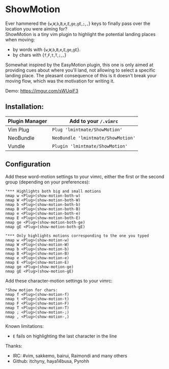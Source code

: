 # ShowMotion

Ever hammered the {`w`,`W`,`b`,`B`,`e`,`E`,`ge`,`gE`,`;`,`,`} keys to finally pass over the location you were aiming for?  
ShowMotion is a tiny vim plugin to highlight the potential landing places when moving:

* by words with {`w`,`W`,`b`,`B`,`e`,`E`,`ge`,`gE`}.
* by chars with {`f`,`F`,`t`,`T`,`;`,`,`}

Somewhat inspired by the EasyMotion plugin, this one is only aimed at providing cues about where you'll land, not allowing to select a specific landing place. The pleasant consequence of this is it doesn't break your moving flow, which was the motivation for writing it.

 Demo: https://imgur.com/sWUqiF3

## Installation:

Plugin Manager  | Add to your `/.vimrc`
--------------- | --------------------------------------------------
Vim Plug        | `Plug 'lmintmate/ShowMotion'`
NeoBundle       | `NeoBundle 'lmintmate/ShowMotion'`
Vundle          | `Plugin 'lmintmate/ShowMotion'`
 
 ## Configuration

Add these word-motion settings to your vimrc, either the first or the second group (depending on your preferences):  

    "*** Highlights both big and small motions
    nmap w <Plug>(show-motion-both-w)
    nmap W <Plug>(show-motion-both-W)
    nmap b <Plug>(show-motion-both-b)
    nmap B <Plug>(show-motion-both-B)
    nmap e <Plug>(show-motion-both-e)
    nmap E <Plug>(show-motion-both-E)
    nmap ge <Plug>(show-motion-both-ge)
    nmap gE <Plug>(show-motion-both-gE)

    "*** Only highlights motions corresponding to the one you typed
    nmap w <Plug>(show-motion-w)
    nmap W <Plug>(show-motion-W)
    nmap b <Plug>(show-motion-b)
    nmap B <Plug>(show-motion-B)
    nmap e <Plug>(show-motion-e)
    nmap E <Plug>(show-motion-E)
    nmap ge <Plug>(show-motion-ge)
    nmap gE <Plug>(show-motion-gE)

Add these character-motion settings to your vimrc:  

    "Show motion for chars:  
    nmap f <Plug>(show-motion-f)
    nmap t <Plug>(show-motion-t)
    nmap F <Plug>(show-motion-F)
    nmap T <Plug>(show-motion-T)
    nmap ; <Plug>(show-motion-;)
    nmap , <Plug>(show-motion-,)


Known limitations:

* `E` fails on highlighting the last character in the line

Thanks:
 
* IRC: #vim, sakkemo, bairui, Raimondi and many others
* Github: itchyny, haya14busa, Pyrohh
